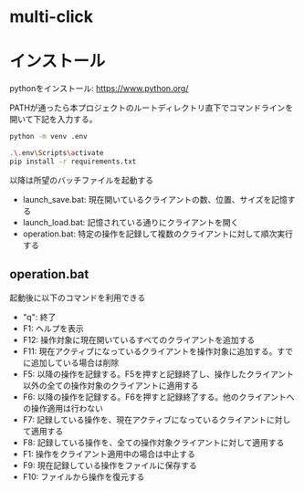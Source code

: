 # multi-click

# インストール

pythonをインストール: https://www.python.org/

PATHが通ったら本プロジェクトのルートディレクトリ直下でコマンドラインを開いて下記を入力する。

```sh
python -m venv .env

.\.env\Scripts\activate
pip install -r requirements.txt
```

以降は所望のバッチファイルを起動する

* launch_save.bat: 現在開いているクライアントの数、位置、サイズを記憶する
* launch_load.bat: 記憶されている通りにクライアントを開く
* operation.bat: 特定の操作を記録して複数のクライアントに対して順次実行する

## operation.bat

起動後に以下のコマンドを利用できる

* "q": 終了
* F1: ヘルプを表示
* F12: 操作対象に現在開いているすべてのクライアントを追加する
* F11: 現在アクティブになっているクライアントを操作対象に追加する。すでに追加している場合は削除
* F5: 以降の操作を記録する。F5を押すと記録終了し、操作したクライアント以外の全ての操作対象のクライアントに適用する
* F6: 以降の操作を記録する。F6を押すと記録終了する。他のクライアントへの操作適用は行わない
* F7: 記録している操作を、現在アクティブになっているクライアントに対して適用する
* F8: 記録している操作を、全ての操作対象クライアントに対して適用する
* F1: 操作をクライアント適用中の場合は中止する
* F9: 現在記録している操作をファイルに保存する
* F10: ファイルから操作を復元する
